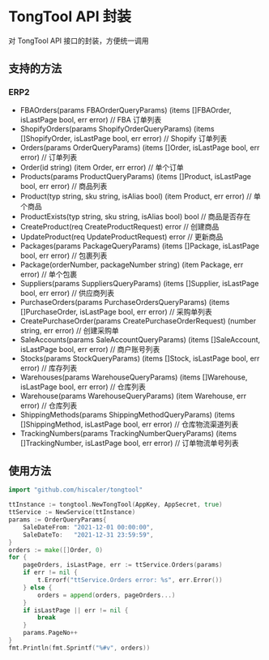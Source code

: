 TongTool API 封装
=================

对 TongTool API 接口的封装，方便统一调用

## 支持的方法
### ERP2
- FBAOrders(params FBAOrderQueryParams) (items []FBAOrder, isLastPage bool, err error)                   // FBA 订单列表
- ShopifyOrders(params ShopifyOrderQueryParams) (items []ShopifyOrder, isLastPage bool, err error)       // Shopify 订单列表
- Orders(params OrderQueryParams) (items []Order, isLastPage bool, err error)                            // 订单列表
- Order(id string) (item Order, err error)                                                               // 单个订单
- Products(params ProductQueryParams) (items []Product, isLastPage bool, err error)                      // 商品列表
- Product(typ string, sku string, isAlias bool) (item Product, err error)                                // 单个商品
- ProductExists(typ string, sku string, isAlias bool) bool                                               // 商品是否存在
- CreateProduct(req CreateProductRequest) error                                                          // 创建商品
- UpdateProduct(req UpdateProductRequest) error                                                          // 更新商品
- Packages(params PackageQueryParams) (items []Package, isLastPage bool, err error)                      // 包裹列表
- Package(orderNumber, packageNumber string) (item Package, err error)                                   // 单个包裹
- Suppliers(params SuppliersQueryParams) (items []Supplier, isLastPage bool, err error)                  // 供应商列表
- PurchaseOrders(params PurchaseOrdersQueryParams) (items []PurchaseOrder, isLastPage bool, err error)   // 采购单列表
- CreatePurchaseOrder(params CreatePurchaseOrderRequest) (number string, err error)                      // 创建采购单
- SaleAccounts(params SaleAccountQueryParams) (items []SaleAccount, isLastPage bool, err error)          // 商户账号列表
- Stocks(params StockQueryParams) (items []Stock, isLastPage bool, err error)                            // 库存列表
- Warehouses(params WarehouseQueryParams) (items []Warehouse, isLastPage bool, err error)                // 仓库列表
- Warehouse(params WarehouseQueryParams) (item Warehouse, err error)                                     // 仓库列表
- ShippingMethods(params ShippingMethodQueryParams) (items []ShippingMethod, isLastPage bool, err error) // 仓库物流渠道列表
- TrackingNumbers(params TrackingNumberQueryParams) (items []TrackingNumber, isLastPage bool, err error) // 订单物流单号列表

## 使用方法

```go
import "github.com/hiscaler/tongtool"

ttInstance := tongtool.NewTongTool(AppKey, AppSecret, true)
ttService := NewService(ttInstance)
params := OrderQueryParams{
    SaleDateFrom: "2021-12-01 00:00:00",
    SaleDateTo:   "2021-12-31 23:59:59",
}
orders := make([]Order, 0)
for {
    pageOrders, isLastPage, err := ttService.Orders(params)
    if err != nil {
        t.Errorf("ttService.Orders error: %s", err.Error())
    } else {
        orders = append(orders, pageOrders...)
    }
    if isLastPage || err != nil {
        break
    }
    params.PageNo++
}
fmt.Println(fmt.Sprintf("%#v", orders))
```
